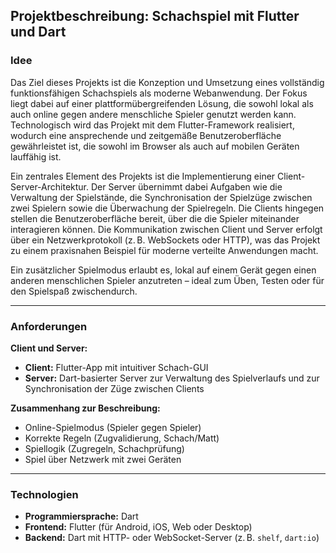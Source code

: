 ## Projektbeschreibung: Schachspiel mit Flutter und Dart

### Idee

Das Ziel dieses Projekts ist die Konzeption und Umsetzung eines vollständig funktionsfähigen Schachspiels als moderne Webanwendung. Der Fokus liegt dabei auf einer plattformübergreifenden Lösung, die sowohl lokal als auch online gegen andere menschliche Spieler genutzt werden kann. Technologisch wird das Projekt mit dem Flutter-Framework realisiert, wodurch eine ansprechende und zeitgemäße Benutzeroberfläche gewährleistet ist, die sowohl im Browser als auch auf mobilen Geräten lauffähig ist.

Ein zentrales Element des Projekts ist die Implementierung einer Client-Server-Architektur. Der Server übernimmt dabei Aufgaben wie die Verwaltung der Spielstände, die Synchronisation der Spielzüge zwischen zwei Spielern sowie die Überwachung der Spielregeln. Die Clients hingegen stellen die Benutzeroberfläche bereit, über die die Spieler miteinander interagieren können. Die Kommunikation zwischen Client und Server erfolgt über ein Netzwerkprotokoll (z. B. WebSockets oder HTTP), was das Projekt zu einem praxisnahen Beispiel für moderne verteilte Anwendungen macht.

Ein zusätzlicher Spielmodus erlaubt es, lokal auf einem Gerät gegen einen anderen menschlichen Spieler anzutreten – ideal zum Üben, Testen oder für den Spielspaß zwischendurch.

---

### Anforderungen

**Client und Server:**

- **Client:** Flutter-App mit intuitiver Schach-GUI  
- **Server:** Dart-basierter Server zur Verwaltung des Spielverlaufs und zur Synchronisation der Züge zwischen Clients

**Zusammenhang zur Beschreibung:**

- Online-Spielmodus (Spieler gegen Spieler)  
- Korrekte Regeln (Zugvalidierung, Schach/Matt)  
- Spiellogik (Zugregeln, Schachprüfung)  
- Spiel über Netzwerk mit zwei Geräten

---

### Technologien

- **Programmiersprache:** Dart  
- **Frontend:** Flutter (für Android, iOS, Web oder Desktop)  
- **Backend:** Dart mit HTTP- oder WebSocket-Server (z. B. `shelf`, `dart:io`)
